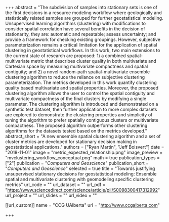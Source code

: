 +++
abstract = "The subdivision of samples into stationary sets is one of the first decisions in a resource modeling workflow where geologically and statistically related samples are grouped for further geostatistical modeling. Unsupervised learning algorithms (clustering) with modifications to consider spatial correlation have several benefits in the decision of stationarity, they are: automatic and repeatable; assess uncertainty; and provide a framework for checking existing groupings. However, subjective parameterization remains a critical limitation for the application of spatial clustering in geostatistical workflows. In this work, two main extensions to the current state of research are proposed: 1) a combined spatial-multivariate metric that describes cluster quality in both multivariate and Cartesian space by measuring multivariate compactness and spatial contiguity; and 2) a novel random-path spatial-multivariate ensemble clustering algorithm to reduce the reliance on subjective clustering parameterization. The metrics developed in this work quantify clustering quality based multivariate and spatial properties. Moreover, the proposed clustering algorithm allows the user to control the spatial contiguity and multivariate compactness of the final clusters by modifying a single parameter. The clustering algorithm is introduced and demonstrated on a synthetic test dataset, then further application to more complex datasets are explored to demonstrate the clustering properties and simplicity of tuning the algorithm to prefer spatially contiguous clusters or multivariate compactness. The proposed algorithm outperforms other clustering algorithms for the datasets tested based on the metrics developed."
abstract_short = "A new ensemble spatial clustering algorithm and a set of cluster metrics are developed for stationary decision making in geostatistical applications."
authors = ["Ryan Martin", "Jeff Boisvert"]
date = "2018-11-01"
image = "metric_expected_relationship.png"
image_preview = "mvclustering_workflow_conceptual.png"
math = true
publication_types = ["2"]
publication = "*Computers and Geoscience*"
publication_short = "*Computers and Geoscience*"
selected = true
title = "Towards justifying unsupervised stationary decisions for geostatistical modeling: Ensemble spatial and multivariate clustering with geomodeling specific clustering metrics"
url_code = ""
url_dataset = ""
url_pdf = "https://www.sciencedirect.com/science/article/pii/S0098300417312992"
url_project = ""
url_slides = ""
url_video = ""

[[url_custom]]
name = "CCG UAlberta"
url = "http://www.ccgalberta.com"

+++
